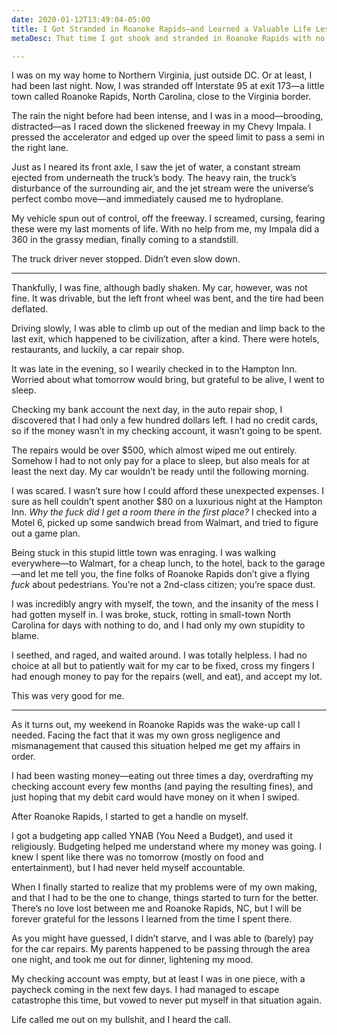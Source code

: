 ```yaml
---
date: 2020-01-12T13:49:04-05:00
title: I Got Stranded in Roanoke Rapids—and Learned a Valuable Life Lesson
metaDesc: That time I got shook and stranded in Roanoke Rapids with no money.

---
```

I was on my way home to Northern Virginia, just outside DC. Or at least, I had been last night. Now, I was stranded off Interstate 95 at exit 173—a little town called Roanoke Rapids, North Carolina, close to the Virginia border.

The rain the night before had been intense, and I was in a mood—brooding, distracted—as I raced down the slickened freeway in my Chevy Impala. I pressed the accelerator and edged up over the speed limit to pass a semi in the right lane.

Just as I neared its front axle, I saw the jet of water, a constant stream ejected from underneath the truck’s body. The heavy rain, the truck’s disturbance of the surrounding air, and the jet stream were the universe’s perfect combo move—and immediately caused me to hydroplane.

My vehicle spun out of control, off the freeway. I screamed, cursing, fearing these were my last moments of life. With no help from me, my Impala did a 360 in the grassy median, finally coming to a standstill.

The truck driver never stopped. Didn’t even slow down.

***

Thankfully, I was fine, although badly shaken. My car, however, was not fine. It was drivable, but the left front wheel was bent, and the tire had been deflated.

Driving slowly, I was able to climb up out of the median and limp back to the last exit, which happened to be civilization, after a kind. There were hotels, restaurants, and luckily, a car repair shop.

It was late in the evening, so I wearily checked in to the Hampton Inn. Worried about what tomorrow would bring, but grateful to be alive, I went to sleep.

Checking my bank account the next day, in the auto repair shop, I discovered that I had only a few hundred dollars left. I had no credit cards, so if the money wasn’t in my checking account, it wasn’t going to be spent.

The repairs would be over $500, which almost wiped me out entirely. Somehow I had to not only pay for a place to sleep, but also meals for at least the next day. My car wouldn’t be ready until the following morning.

I was scared. I wasn’t sure how I could afford these unexpected expenses. I sure as hell couldn’t spent another $80 on a luxurious night at the Hampton Inn. _Why the fuck did I get a room there in the first place?_ I checked into a Motel 6, picked up some sandwich bread from Walmart, and tried to figure out a game plan.

Being stuck in this stupid little town was enraging. I was walking everywhere—to Walmart, for a cheap lunch, to the hotel, back to the garage—and let me tell you, the fine folks of Roanoke Rapids don’t give a flying _fuck_ about pedestrians. You’re not a 2nd-class citizen; you’re space dust.

I was incredibly angry with myself, the town, and the insanity of the mess I had gotten myself in. I was broke, stuck, rotting in small-town North Carolina for days with nothing to do, and I had only my own stupidity to blame.

I seethed, and raged, and waited around. I was totally helpless. I had no choice at all but to patiently wait for my car to be fixed, cross my fingers I had enough money to pay for the repairs (well, and eat), and accept my lot.

This was very good for me.

***

As it turns out, my weekend in Roanoke Rapids was the wake-up call I needed. Facing the fact that it was my own gross negligence and mismanagement that caused this situation helped me get my affairs in order.

I had been wasting money—eating out three times a day, overdrafting my checking account every few months (and paying the resulting fines), and just hoping that my debit card would have money on it when I swiped.

After Roanoke Rapids, I started to get a handle on myself.

I got a budgeting app called YNAB (You Need a Budget), and used it religiously. Budgeting helped me understand where my money was going. I knew I spent like there was no tomorrow (mostly on food and entertainment), but I had never held myself accountable.

When I finally started to realize that my problems were of my own making, and that I had to be the one to change, things started to turn for the better. There’s no love lost between me and Roanoke Rapids, NC, but I will be forever grateful for the lessons I learned from the time I spent there.

As you might have guessed, I didn’t starve, and I was able to (barely) pay for the car repairs. My parents happened to be passing through the area one night, and took me out for dinner, lightening my mood.

My checking account was empty, but at least I was in one piece, with a paycheck coming in the next few days. I had managed to escape catastrophe this time, but vowed to never put myself in that situation again.

Life called me out on my bullshit, and I heard the call.